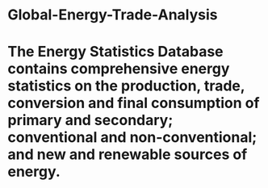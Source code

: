 # Global-Energy-Trade-Analysis

# The Energy Statistics Database contains comprehensive energy statistics on the production, trade, conversion and final consumption of primary and secondary; conventional and non-conventional; and new and renewable sources of energy. 
